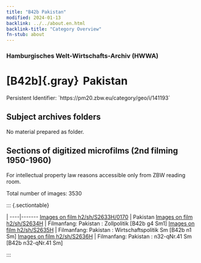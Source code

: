```yaml
---
title: "B42b Pakistan"
modified: 2024-01-13
backlink: ../../about.en.html
backlink-title: "Category Overview"
fn-stub: about
---
```


### Hamburgisches Welt-Wirtschafts-Archiv (HWWA)

# [B42b]{.gray}&#8201; Pakistan

<div class="hint">Persistent Identifier: `https://pm20.zbw.eu/category/geo/i/141193`</div>







## Subject archives folders








No material prepared as folder.



<a id="filmsections" />

## Sections of digitized microfilms (2nd filming 1950-1960)

<p>For intellectual property law reasons accessible only from ZBW reading room.</p>



<p>Total number of images: 3530</p>




::: {.sectiontable}

 | 
----|-------
<a class="btn" href="https://pm20.zbw.eu/film/h2/sh/S2633H/0170" rel="nofollow">Images on film h2/sh/S2633H/0170</a> | Pakistan
<a class="btn" href="https://pm20.zbw.eu/film/h2/sh/S2634H" rel="nofollow">Images on film h2/sh/S2634H</a> | Filmanfang: Pakistan : Zollpolitik [B42b g4 Sm1]
<a class="btn" href="https://pm20.zbw.eu/film/h2/sh/S2635H" rel="nofollow">Images on film h2/sh/S2635H</a> | Filmanfang: Pakistan : Wirtschaftspolitik Sm [B42b n1 Sm]
<a class="btn" href="https://pm20.zbw.eu/film/h2/sh/S2636H" rel="nofollow">Images on film h2/sh/S2636H</a> | Filmanfang: Pakistan : n32-qNr.41 Sm [B42b n32-qNr.41 Sm]


:::













